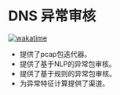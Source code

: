 # DNS 异常审核

[![wakatime](https://wakatime.com/badge/github/xjw00654/filter.svg)](https://wakatime.com/badge/github/xjw00654/filter)

- 提供了pcap包迭代器。
- 提供了基于NLP的异常包审核。
- 提供了基于规则的异常包审核。
- 为异常特征计算提供了渠道。
